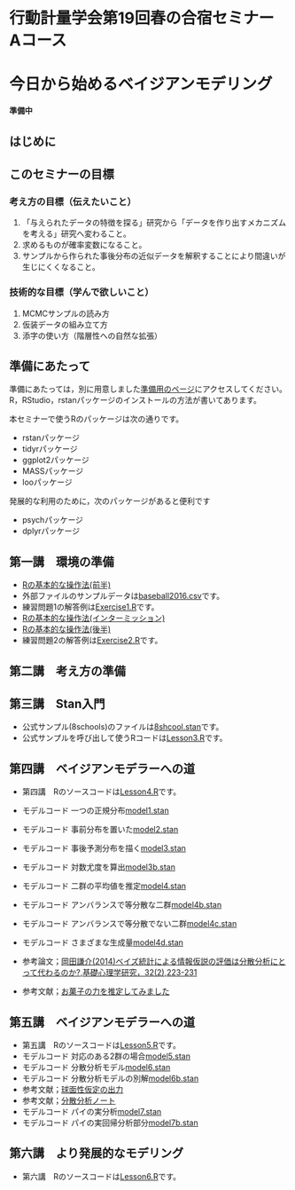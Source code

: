 # 行動計量学会第19回春の合宿セミナー　Aコース
# 今日から始めるベイジアンモデリング

**準備中**

## はじめに

## このセミナーの目標

### 考え方の目標（伝えたいこと）

1. 「与えられたデータの特徴を探る」研究から「データを作り出すメカニズムを考える」研究へ変わること。
2. 求めるものが確率変数になること。
3. サンプルから作られた事後分布の近似データを解釈することにより間違いが生じにくくなること。

### 技術的な目標（学んで欲しいこと）

1. MCMCサンプルの読み方
2. 仮装データの組み立て方
3. 添字の使い方（階層性への自然な拡張）


## 準備にあたって

準備にあたっては，別に用意しました[準備用のページ](junbi.md)にアクセスしてください。
R，RStudio，rstanパッケージのインストールの方法が書いてあります。

本セミナーで使うRのパッケージは次の通りです。

+ rstanパッケージ
+ tidyrパッケージ
+ ggplot2パッケージ
+ MASSパッケージ
+ looパッケージ

発展的な利用のために，次のパッケージがあると便利です
+ psychパッケージ
+ dplyrパッケージ

## 第一講　環境の準備

+ [Rの基本的な操作法(前半)](Lesson1.R)
+ 外部ファイルのサンプルデータは[baseball2016.csv](baseball2016.csv)です。
+ 練習問題1の解答例は[Exercise1.R](Exercise1.R)です。
+ [Rの基本的な操作法(インターミッション)](InterMission.R)
+ [Rの基本的な操作法(後半)](Lesson2.R)
+ 練習問題2の解答例は[Exercise2.R](Exercise2.R)です。

## 第二講　考え方の準備
## 第三講　Stan入門

+ 公式サンプル(8schools)のファイルは[8shcool.stan](8school.stan)です。
+ 公式サンプルを呼び出して使うRコードは[Lesson3.R](Lesson3.R)です。

## 第四講　ベイジアンモデラーへの道

+ 第四講　Rのソースコードは[Lesson4.R](Lesson4.R)です。
+ モデルコード 一つの正規分布[model1.stan](model1.stan)
+ モデルコード 事前分布を置いた[model2.stan](model2.stan)
+ モデルコード 事後予測分布を描く[model3.stan](model3.stan)
+ モデルコード 対数尤度を算出[model3b.stan](model3b.stan)
+ モデルコード 二群の平均値を推定[model4.stan](model4.stan)
+ モデルコード アンバランスで等分散な二群[model4b.stan](model4b.stan)
+ モデルコード アンバランスで等分散でない二群[model4c.stan](model3c.stan)
+ モデルコード さまざまな生成量[model4d.stan](model4d.stan)

+ 参考論文；[岡田謙介(2014)ベイズ統計による情報仮説の評価は分散分析にとって代わるのか?,基礎心理学研究，32(2),223-231](http://www3.psy.senshu-u.ac.jp/~ken/JJPS2014.pdf)
+ 参考文献；[お菓子の力を推定してみました](http://qiita.com/painomi2/items/8827611c344258b715c7)

## 第五講　ベイジアンモデラーへの道

+ 第五講　Rのソースコードは[Lesson5.R](Lesson5.R)です。
+ モデルコード 対応のある2群の場合[model5.stan](model5.stan)
+ モデルコード 分散分析モデル[model6.stan](model6.stan)
+ モデルコード 分散分析モデルの別解[model6b.stan](model6b.stan)
+ 参考文献；[球面性仮定の出力](http://riseki.php.xdomain.jp/index.php?ANOVA君%2F球面性検定の出力)
+ 参考文献；[分散分析ノート](http://ofmind.net/doc/anova-note)
+ モデルコード パイの実分析[model7.stan](model7.stan)
+ モデルコード パイの実回帰分析部分[model7b.stan](model7.stan)

## 第六講　より発展的なモデリング

+ 第六講　Rのソースコードは[Lesson6.R](Lesson6.R)です。




